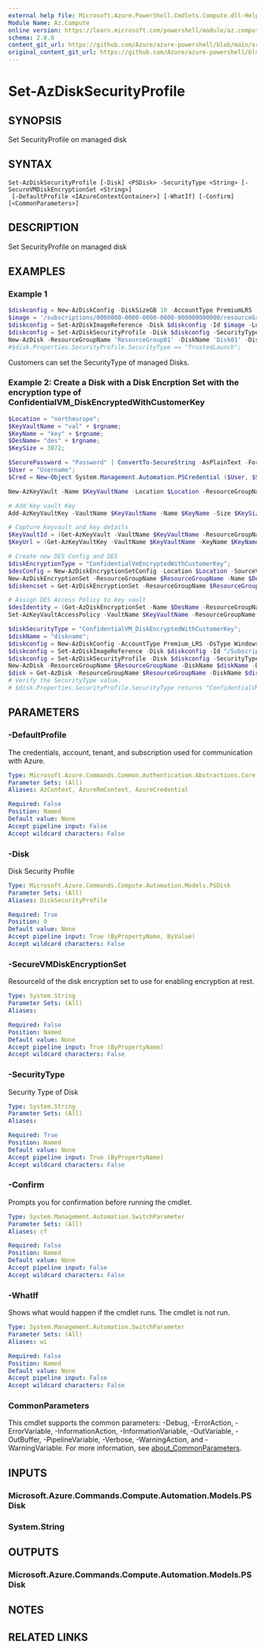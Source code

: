 ```yaml
---
external help file: Microsoft.Azure.PowerShell.Cmdlets.Compute.dll-Help.xml
Module Name: Az.Compute
online version: https://learn.microsoft.com/powershell/module/az.compute/set-azdisksecurityprofile.md
schema: 2.0.0
content_git_url: https://github.com/Azure/azure-powershell/blob/main/src/Compute/Compute/help/Set-AzDiskSecurityProfile.md
original_content_git_url: https://github.com/Azure/azure-powershell/blob/main/src/Compute/Compute/help/Set-AzDiskSecurityProfile.md
---
```


# Set-AzDiskSecurityProfile

## SYNOPSIS
Set SecurityProfile on managed disk

## SYNTAX

```
Set-AzDiskSecurityProfile [-Disk] <PSDisk> -SecurityType <String> [-SecureVMDiskEncryptionSet <String>]
 [-DefaultProfile <IAzureContextContainer>] [-WhatIf] [-Confirm] [<CommonParameters>]
```

## DESCRIPTION
Set SecurityProfile on managed disk

## EXAMPLES

### Example 1
```powershell
$diskconfig = New-AzDiskConfig -DiskSizeGB 10 -AccountType PremiumLRS -OsType Windows -CreateOption FromImage;
$image = '/subscriptions/0000000-0000-0000-0000-000000000000/resourceGroups/ResourceGroup01/providers/Microsoft.Compute/images/TestImage123';
$diskconfig = Set-AzDiskImageReference -Disk $diskconfig -Id $image -Lun 0;
$diskconfig = Set-AzDiskSecurityProfile -Disk $diskconfig -SecurityType "TrustedLaunch";
New-AzDisk -ResourceGroupName 'ResourceGroup01' -DiskName 'Disk01' -Disk $diskconfig;
#$disk.Properties.SecurityProfile.SecurityType == "TrustedLaunch";
```

Customers can set the SecurityType of managed Disks.

### Example 2: Create a Disk with a Disk Encrption Set with the encryption type of ConfidentialVM_DiskEncryptedWithCustomerKey
```powershell
$Location = "northeurope";
$KeyVaultName = "val" + $rgname;
$KeyName = "key" + $rgname;
$DesName= "des" + $rgname;
$KeySize = 3072;

$SecurePassword = "Password" | ConvertTo-SecureString -AsPlainText -Force;
$User = "Username";
$Cred = New-Object System.Management.Automation.PSCredential ($User, $SecurePassword);

New-AzKeyVault -Name $KeyVaultName -Location $Location -ResourceGroupName $ResourceGroupName -Sku Premium -EnablePurgeProtection -EnabledForDiskEncryption;

# Add Key vault Key
Add-AzKeyVaultKey -VaultName $KeyVaultName -Name $KeyName -Size $KeySize -KeyOps wrapKey,unwrapKey -KeyType RSA -Destination HSM -Exportable -UseDefaultCVMPolicy;

# Capture Keyvault and key details
$KeyVaultId = (Get-AzKeyVault -VaultName $KeyVaultName -ResourceGroupName $ResourceGroupName).ResourceId;
$KeyUrl = (Get-AzKeyVaultKey -VaultName $KeyVaultName -KeyName $KeyName).Key.Kid;

# Create new DES Config and DES
$diskEncryptionType = "ConfidentialVmEncryptedWithCustomerKey";
$desConfig = New-AzDiskEncryptionSetConfig -Location $Location -SourceVaultId $keyvaultId -KeyUrl $keyUrl -IdentityType SystemAssigned -EncryptionType $diskEncryptionType;
New-AzDiskEncryptionSet -ResourceGroupName $ResourceGroupName -Name $DesName -DiskEncryptionSet $desConfig;
$diskencset = Get-AzDiskEncryptionSet -ResourceGroupName $ResourceGroupName -Name $desName;

# Assign DES Access Policy to key vault
$desIdentity = (Get-AzDiskEncryptionSet -Name $DesName -ResourceGroupName $ResourceGroupName).Identity.PrincipalId;
Set-AzKeyVaultAccessPolicy -VaultName $KeyVaultName -ResourceGroupName $ResourceGroupName -ObjectId $desIdentity -PermissionsToKeys wrapKey,unwrapKey,get -BypassObjectIdValidation;

$diskSecurityType = "ConfidentialVM_DiskEncryptedWithCustomerKey";
$diskName = "diskname";
$diskconfig = New-AzDiskConfig -AccountType Premium_LRS -OsType Windows -CreateOption FromImage -Location $Location;
$diskconfig = Set-AzDiskImageReference -Disk $diskconfig -Id "/Subscriptions/e37510d7-33b6-4676-886f-ee75bcc01871/Providers/Microsoft.Compute/Locations/northeurope/Publishers/MicrosoftWindowsServer/ArtifactTypes/VMImage/Offers/windows-cvm/Skus/2019-datacenter-cvm/Versions/latest";
$diskconfig = Set-AzDiskSecurityProfile -Disk $diskconfig -SecurityType $diskSecurityType -SecureVMDiskEncryptionSet $diskencset.id;
New-AzDisk -ResourceGroupName $ResourceGroupName -DiskName $diskName -Disk $diskconfig;
$disk = Get-AzDisk -ResourceGroupName $ResourceGroupName -DiskName $diskName;
# Verify the SecurityType value.
# $disk.Properties.SecurityProfile.SecurityType returns "ConfidentialVM";
```

## PARAMETERS

### -DefaultProfile
The credentials, account, tenant, and subscription used for communication with Azure.

```yaml
Type: Microsoft.Azure.Commands.Common.Authentication.Abstractions.Core.IAzureContextContainer
Parameter Sets: (All)
Aliases: AzContext, AzureRmContext, AzureCredential

Required: False
Position: Named
Default value: None
Accept pipeline input: False
Accept wildcard characters: False
```

### -Disk
Disk Security Profile

```yaml
Type: Microsoft.Azure.Commands.Compute.Automation.Models.PSDisk
Parameter Sets: (All)
Aliases: DiskSecurityProfile

Required: True
Position: 0
Default value: None
Accept pipeline input: True (ByPropertyName, ByValue)
Accept wildcard characters: False
```

### -SecureVMDiskEncryptionSet
ResourceId of the disk encryption set to use for enabling encryption at rest.

```yaml
Type: System.String
Parameter Sets: (All)
Aliases:

Required: False
Position: Named
Default value: None
Accept pipeline input: True (ByPropertyName)
Accept wildcard characters: False
```

### -SecurityType
Security Type of Disk

```yaml
Type: System.String
Parameter Sets: (All)
Aliases:

Required: True
Position: Named
Default value: None
Accept pipeline input: True (ByPropertyName)
Accept wildcard characters: False
```

### -Confirm
Prompts you for confirmation before running the cmdlet.

```yaml
Type: System.Management.Automation.SwitchParameter
Parameter Sets: (All)
Aliases: cf

Required: False
Position: Named
Default value: None
Accept pipeline input: False
Accept wildcard characters: False
```

### -WhatIf
Shows what would happen if the cmdlet runs. The cmdlet is not run.

```yaml
Type: System.Management.Automation.SwitchParameter
Parameter Sets: (All)
Aliases: wi

Required: False
Position: Named
Default value: None
Accept pipeline input: False
Accept wildcard characters: False
```

### CommonParameters
This cmdlet supports the common parameters: -Debug, -ErrorAction, -ErrorVariable, -InformationAction, -InformationVariable, -OutVariable, -OutBuffer, -PipelineVariable, -Verbose, -WarningAction, and -WarningVariable. For more information, see [about_CommonParameters](http://go.microsoft.com/fwlink/?LinkID=113216).

## INPUTS

### Microsoft.Azure.Commands.Compute.Automation.Models.PSDisk

### System.String

## OUTPUTS

### Microsoft.Azure.Commands.Compute.Automation.Models.PSDisk

## NOTES

## RELATED LINKS
